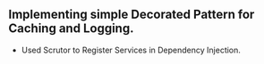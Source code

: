 ## Implementing simple Decorated Pattern for Caching and Logging.
 - Used Scrutor to Register Services in Dependency Injection.
